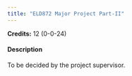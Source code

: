 ```yaml
---
title: "ELD872 Major Project Part-II"
---
```

**Credits:** 12 (0-0-24)

#### Description
To be decided by the project supervisor.